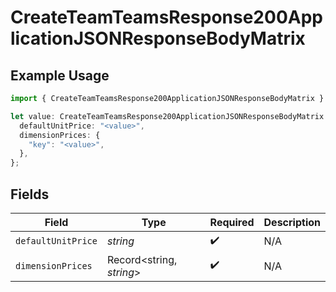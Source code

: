 # CreateTeamTeamsResponse200ApplicationJSONResponseBodyMatrix

## Example Usage

```typescript
import { CreateTeamTeamsResponse200ApplicationJSONResponseBodyMatrix } from "@simplesagar/vercel/models/createteamop.js";

let value: CreateTeamTeamsResponse200ApplicationJSONResponseBodyMatrix = {
  defaultUnitPrice: "<value>",
  dimensionPrices: {
    "key": "<value>",
  },
};
```

## Fields

| Field                    | Type                     | Required                 | Description              |
| ------------------------ | ------------------------ | ------------------------ | ------------------------ |
| `defaultUnitPrice`       | *string*                 | :heavy_check_mark:       | N/A                      |
| `dimensionPrices`        | Record<string, *string*> | :heavy_check_mark:       | N/A                      |